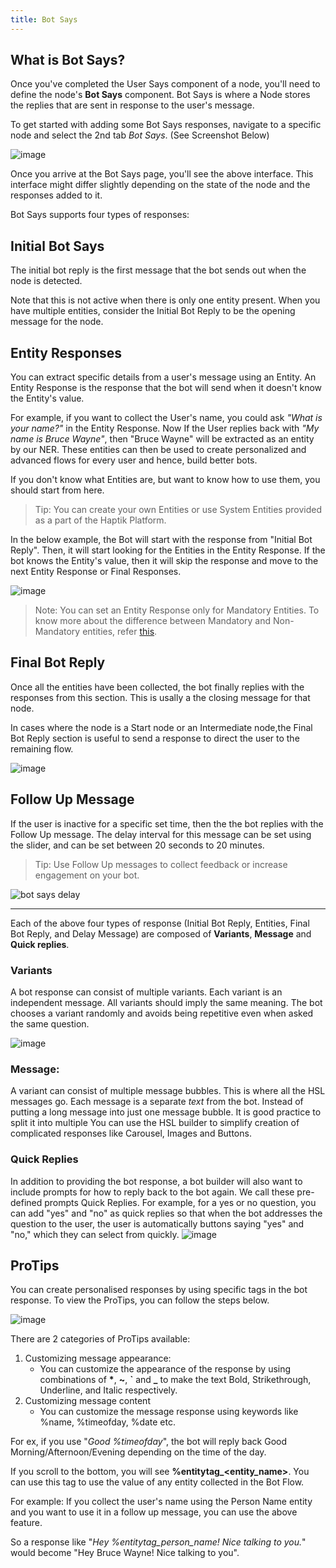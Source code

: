 ```yaml
---
title: Bot Says
---
```


## What is Bot Says?

Once you've completed the User Says component of a node, you'll need to define the node's **Bot Says** component. Bot Says is where a Node stores the replies that are sent in response to the user's message.

To get started with adding some Bot Says responses, navigate to a specific node and select the 2nd tab *Bot Says*. (See Screenshot Below)

![image](assets/bot-says/initial_response.gif)

Once you arrive at the Bot Says page, you'll see the above interface. This interface might differ slightly depending on the state of the node and the responses added to it.

Bot Says supports four types of responses:

## Initial Bot Says

The initial bot reply is the first message that the bot sends out when the node is detected.

Note that this is not active when there is only one entity present. When you have multiple entities, consider the Initial Bot Reply to be the opening message for the node.


## Entity Responses
You can extract specific details from a user's message using an Entity.
An Entity Response is the response that the bot will send when it doesn't know the Entity's value.

For example, if you want to collect the User's name, you could ask *"What is your name?"* in the Entity Response. Now If the User replies back with *"My name is Bruce Wayne"*, then "Bruce Wayne" will be extracted as an entity by our NER. These entities can then be used to create personalized and advanced flows for every user and hence, build better bots.

If you don't know what Entities are, but want to know how to use them, you should start from here.

> Tip: You can create your own Entities or use System Entities provided as a part of the Haptik Platform.

In the below example, the Bot will start with the response from "Initial Bot Reply".
Then, it will start looking for the Entities in the Entity Response. If the bot knows the Entity's value, then it will skip the response and move to the next Entity Response or Final Responses.

![image](assets/bot-says/entity_response.gif)

> Note: You can set an Entity Response only for Mandatory Entities. To know more about the difference between Mandatory and Non-Mandatory entities, refer [this](../entities).


## Final Bot Reply

Once all the entities have been collected, the bot finally replies with the responses from this section. This is usally a the closing message for that node.

In cases where the node is a Start node or an Intermediate node,the Final Bot Reply section is useful to send a response to direct the user to the remaining flow.

![image](assets/bot-says/final_bot_reply.gif)


## Follow Up Message

If the user is inactive for a specific set time, then the the bot replies with the Follow Up message. The delay interval for this message can be set using the slider, and can be set between 20 seconds to 20 minutes.

> Tip: Use Follow Up messages to collect feedback or increase engagement on your bot.

![bot says delay](assets/bot-says/follow_up.gif)

<hr>

Each of the above four types of response (Initial Bot Reply, Entities, Final Bot Reply, and Delay Message) are composed of **Variants**, **Message** and **Quick replies**.

### Variants
A bot response can consist of multiple variants. Each variant is an independent message. All variants should imply the same meaning. The bot chooses a variant randomly and avoids being repetitive even when asked the same question.

![image](assets/bot-says/variants.gif)


### Message:
A variant can consist of multiple message bubbles. This is where all the HSL messages go. Each message is a separate _text_ from the bot. Instead of putting a long message into just one message bubble. It is good practice to split it into multiple You can use the HSL builder to simplify creation of complicated responses like Carousel, Images and Buttons.

### Quick Replies
In addition to providing the bot response, a bot builder will also want to include prompts for how to reply back to the bot again. We call these pre-defined prompts Quick Replies. For example, for a yes or no question, you can add "yes" and "no" as quick replies so that when the bot addresses the question to the user, the user is automatically buttons saying "yes" and "no," which they can select from quickly.
![image](assets/bot-says/message_qrs.gif)

## ProTips
You can create personalised responses by using specific tags in the bot response.
To view the ProTips, you can follow the steps below.

![image](assets/bot-says/protip.gif)

There are 2 categories of ProTips available:
1. Customizing message appearance:
   - You can customize the appearance of the response by using combinations of **\***, **~**, **`** and **_** to make the text Bold, Strikethrough, Underline, and Italic respectively.
2. Customizing message content
   - You can customize the message response using keywords like %name, %timeofday, %date etc.

For ex, if you use "*Good %timeofday*", the bot will reply back Good Morning/Afternoon/Evening depending on the time of the day.

If you scroll to the bottom, you will see **%entitytag_<entity_name>**. You can use this tag to use the value of any entity collected in the Bot Flow.

For example: If you collect the user's name using the Person Name entity and you want to use it in a follow up message, you can use the above feature.

So a response like "*Hey %entitytag_person_name! Nice talking to you.*" would become "Hey Bruce Wayne! Nice talking to you".
